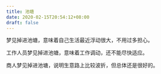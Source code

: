 ```yaml
---
title: 池塘
date: 2020-02-15T20:54:12+08:00
draft: false
---
```


梦见掉进池塘，意味着自己生活最近浮动很大，不用过多担心。



工作人员梦见掉进池塘，意味着工作调动，还不能尽快适应。



商人梦见掉进池塘，说明生意路上比较波折，但总体还是很好的。


